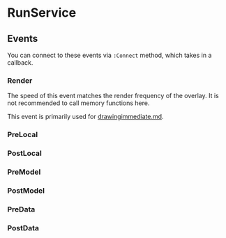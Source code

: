 # RunService

## Events

You can connect to these events via `:Connect` method, which takes in a callback.

### Render

The speed of this event matches the render frequency of the overlay. It is not recommended to call memory functions here.

This event is primarily used for [drawingimmediate.md](../namespaces/drawing/drawingimmediate.md "mention").

### PreLocal

### PostLocal

### PreModel

### PostModel

### PreData

### PostData
